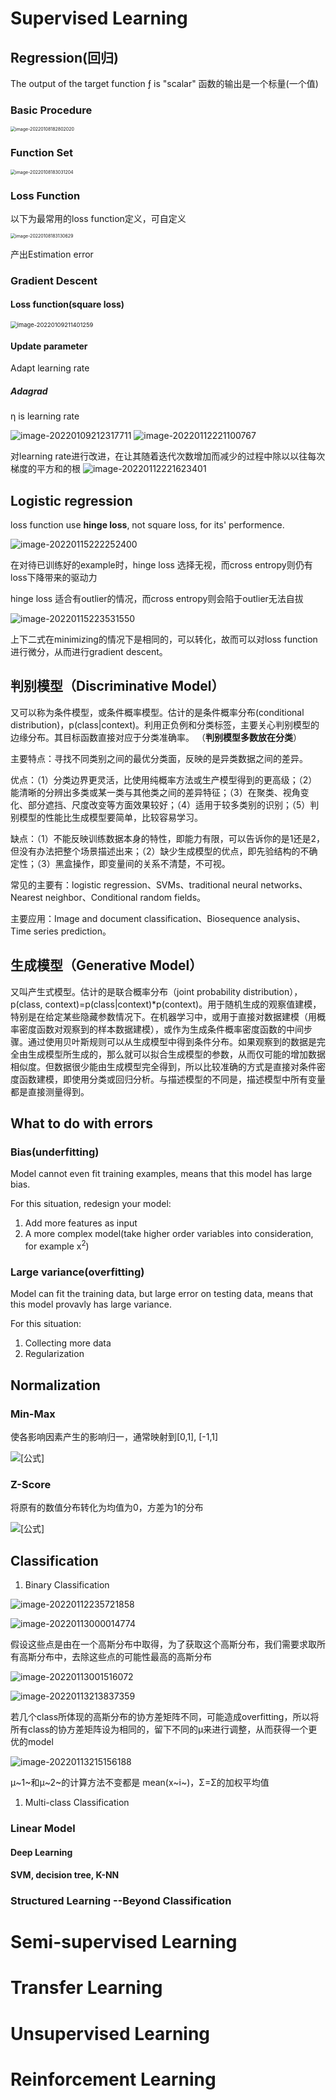 # Supervised Learning

## Regression(回归)

The output of the target function ƒ is "scalar"
函数的输出是一个标量(一个值)

### Basic Procedure

<img src="Source/image-20220108182802020.png" alt="image-20220108182802020" style="zoom:50%;" />

### Function Set

<img src="Source/image-20220108183031204.png" alt="image-20220108183031204" style="zoom:50%;" />

### Loss Function

以下为最常用的loss function定义，可自定义

<img src="Source/image-20220108183130629.png" alt="image-20220108183130629" style="zoom:50%;" />

产出Estimation error

### Gradient Descent

#### Loss function(square loss)

<img src="Source/image-20220109211401259.png" alt="image-20220109211401259" style="zoom:67%;" />

#### Update parameter

Adapt learning rate

##### Adagrad

η is learning rate

![image-20220109212317711](Source/image-20220109212317711.png)
![image-20220112221100767](Source/image-20220112221100767.png)

对learning rate进行改进，在让其随着迭代次数增加而减少的过程中除以以往每次梯度的平方和的根
![image-20220112221623401](Source/image-20220112221623401.png)

## Logistic regression

loss function use **hinge loss**, not square loss, for its' performence.

![image-20220115222252400](Source/image-20220115222252400.png)

在对待已训练好的example时，hinge loss 选择无视，而cross entropy则仍有loss下降带来的驱动力

hinge loss 适合有outlier的情况，而cross entropy则会陷于outlier无法自拔

![image-20220115223531550](Source/image-20220115223531550.png)

上下二式在minimizing的情况下是相同的，可以转化，故而可以对loss function进行微分，从而进行gradient descent。

## **判别模型（Discriminative Model）**

又可以称为条件模型，或条件概率模型。估计的是条件概率分布(conditional distribution)，p(class|context)。利用正负例和分类标签，主要关心判别模型的边缘分布。其目标函数直接对应于分类准确率。 （**判别模型多数放在分类**）

   主要特点：寻找不同类别之间的最优分类面，反映的是异类数据之间的差异。

   优点：（1）分类边界更灵活，比使用纯概率方法或生产模型得到的更高级；（2）能清晰的分辨出多类或某一类与其他类之间的差异特征；（3）在聚类、视角变化、部分遮挡、尺度改变等方面效果较好；（4）适用于较多类别的识别；（5）判别模型的性能比生成模型要简单，比较容易学习。

   缺点：（1）不能反映训练数据本身的特性，即能力有限，可以告诉你的是1还是2，但没有办法把整个场景描述出来；（2）缺少生成模型的优点，即先验结构的不确定性；（3）黑盒操作，即变量间的关系不清楚，不可视。

   常见的主要有：logistic regression、SVMs、traditional neural networks、Nearest neighbor、Conditional random fields。

   主要应用：Image and document classification、Biosequence analysis、Time series prediction。

##   **生成模型（Generative Model）**

又叫产生式模型。估计的是联合概率分布（joint probability distribution），p(class, context)=p(class|context)*p(context)。用于随机生成的观察值建模，特别是在给定某些隐藏参数情况下。在机器学习中，或用于直接对数据建模（用概率密度函数对观察到的样本数据建模），或作为生成条件概率密度函数的中间步骤。通过使用贝叶斯规则可以从生成模型中得到条件分布。如果观察到的数据是完全由生成模型所生成的，那么就可以拟合生成模型的参数，从而仅可能的增加数据相似度。但数据很少能由生成模型完全得到，所以比较准确的方式是直接对条件密度函数建模，即使用分类或回归分析。与描述模型的不同是，描述模型中所有变量都是直接测量得到。

## What to do with errors

### Bias(underfitting)

Model cannot even fit training examples, means that this model has large bias.

For this situation, redesign your model:

1. Add more features as input
2. A more complex model(take higher order variables into consideration, for example x<sup>2</sup>)

### Large variance(overfitting)

Model can fit the training data, but large error on testing data, means that this model provavly has large variance.

For this situation:

1. Collecting more data
2. Regularization

## Normalization

### Min-Max

使各影响因素产生的影响归一，通常映射到\[0,1], [-1,1]

![[公式]](Source/frac{x-x_{min}}{x_{max}-x_{min}}.svg+xml)

### Z-Score

将原有的数值分布转化为均值为0，方差为1的分布

![[公式]](Source/sigma+}.svg+xml)

## Classification

1) Binary Classification

![image-20220112235721858](Source/image-20220112235721858.png)

![image-20220113000014774](Source/image-20220113000014774.png)

假设这些点是由在一个高斯分布中取得，为了获取这个高斯分布，我们需要求取所有高斯分布中，去除这些点的可能性最高的高斯分布

![image-20220113001516072](Source/image-20220113001516072.png)

![image-20220113213837359](Source/image-20220113213837359.png)

若几个class所体现的高斯分布的协方差矩阵不同，可能造成overfitting，所以将所有class的协方差矩阵设为相同的，留下不同的μ来进行调整，从而获得一个更优的model

![image-20220113215156188](Source/image-20220113215156188.png)

μ~1~和μ~2~的计算方法不变都是 mean(x~i~)，Σ=Σ的加权平均值

1) Multi-class Classification

### Linear Model

#### Deep Learning

#### SVM, decision tree, K-NN

### Structured Learning --Beyond Classification

# Semi-supervised Learning

# Transfer Learning

# Unsupervised Learning

# Reinforcement Learning